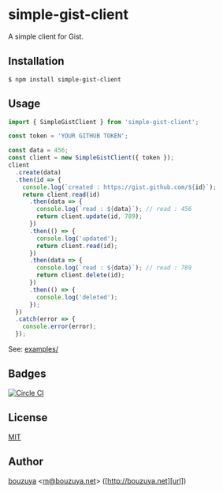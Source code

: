 # simple-gist-client

A simple client for Gist.

## Installation

```
$ npm install simple-gist-client
```

## Usage

```ts
import { SimpleGistClient } from 'simple-gist-client';

const token = 'YOUR GITHUB TOKEN';

const data = 456;
const client = new SimpleGistClient({ token });
client
  .create(data)
  .then(id => {
    console.log(`created : https://gist.github.com/${id}`);
    return client.read(id)
      .then(data => {
        console.log(`read : ${data}`); // read : 456
        return client.update(id, 789);
      })
      .then(() => {
        console.log('updated');
        return client.read(id);
      })
      .then(data => {
        console.log(`read : ${data}`); // read : 789
        return client.delete(id);
      })
      .then(() => {
        console.log('deleted');
      });
  })
  .catch(error => {
    console.error(error);
  });
```

See: [examples/](examples/)

## Badges

[![Circle CI][circleci-badge-url]][circleci-url]

## License

[MIT](LICENSE)

## Author

[bouzuya][user] &lt;[m@bouzuya.net][email]&gt; ([http://bouzuya.net][url])

[user]: https://github.com/bouzuya
[email]: mailto:m@bouzuya.net
[url]: http://bouzuya.net
[circleci-badge-url]: https://circleci.com/gh/bouzuya/simple-gist-client.svg?style=svg
[circleci-url]: https://circleci.com/gh/bouzuya/simple-gist-client
